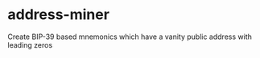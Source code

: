 # address-miner
Create BIP-39 based mnemonics which have a vanity public address with leading zeros
